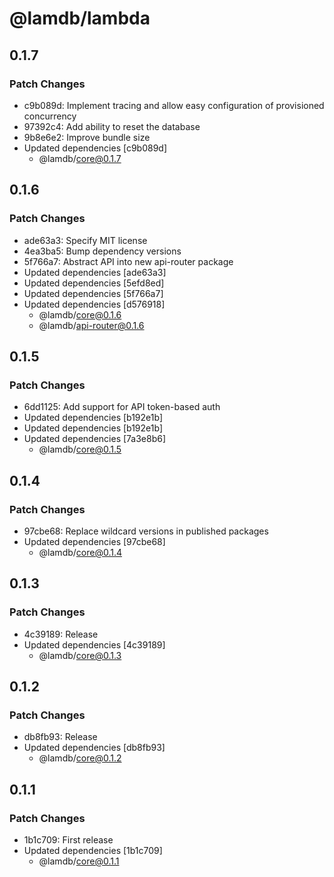 # @lamdb/lambda

## 0.1.7

### Patch Changes

- c9b089d: Implement tracing and allow easy configuration of provisioned concurrency
- 97392c4: Add ability to reset the database
- 9b8e6e2: Improve bundle size
- Updated dependencies [c9b089d]
  - @lamdb/core@0.1.7

## 0.1.6

### Patch Changes

- ade63a3: Specify MIT license
- 4ea3ba5: Bump dependency versions
- 5f766a7: Abstract API into new api-router package
- Updated dependencies [ade63a3]
- Updated dependencies [5efd8ed]
- Updated dependencies [5f766a7]
- Updated dependencies [d576918]
  - @lamdb/core@0.1.6
  - @lamdb/api-router@0.1.6

## 0.1.5

### Patch Changes

- 6dd1125: Add support for API token-based auth
- Updated dependencies [b192e1b]
- Updated dependencies [b192e1b]
- Updated dependencies [7a3e8b6]
  - @lamdb/core@0.1.5

## 0.1.4

### Patch Changes

- 97cbe68: Replace wildcard versions in published packages
- Updated dependencies [97cbe68]
  - @lamdb/core@0.1.4

## 0.1.3

### Patch Changes

- 4c39189: Release
- Updated dependencies [4c39189]
  - @lamdb/core@0.1.3

## 0.1.2

### Patch Changes

- db8fb93: Release
- Updated dependencies [db8fb93]
  - @lamdb/core@0.1.2

## 0.1.1

### Patch Changes

- 1b1c709: First release
- Updated dependencies [1b1c709]
  - @lamdb/core@0.1.1

